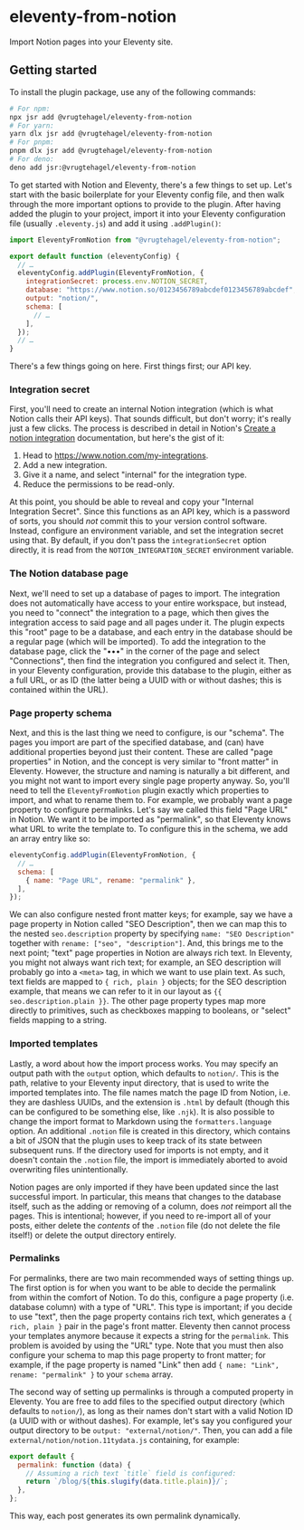 # eleventy-from-notion

Import Notion pages into your Eleventy site.

## Getting started

To install the plugin package, use any of the following commands:

```sh
# For npm:
npx jsr add @vrugtehagel/eleventy-from-notion
# For yarn:
yarn dlx jsr add @vrugtehagel/eleventy-from-notion
# For pnpm:
pnpm dlx jsr add @vrugtehagel/eleventy-from-notion
# For deno:
deno add jsr:@vrugtehagel/eleventy-from-notion
```

To get started with Notion and Eleventy, there's a few things to set up. Let's
start with the basic boilerplate for your Eleventy config file, and then walk
through the more important options to provide to the plugin. After having added
the plugin to your project, import it into your Eleventy configuration file
(usually `.eleventy.js`) and add it using `.addPlugin()`:

```js
import EleventyFromNotion from "@vrugtehagel/eleventy-from-notion";

export default function (eleventyConfig) {
  // …
  eleventyConfig.addPlugin(EleventyFromNotion, {
    integrationSecret: process.env.NOTION_SECRET,
    database: "https://www.notion.so/0123456789abcdef0123456789abcdef",
    output: "notion/",
    schema: [
      // …
    ],
  });
  // …
}
```

There's a few things going on here. First things first; our API key.

### Integration secret

First, you'll need to create an internal Notion integration (which is what
Notion calls their API keys). That sounds difficult, but don't worry; it's
really just a few clicks. The process is described in detail in Notion's
[Create a notion integration][1] documentation, but here's the gist of it:

1. Head to <https://www.notion.com/my-integrations>.
2. Add a new integration.
3. Give it a name, and select "internal" for the integration type.
4. Reduce the permissions to be read-only.

At this point, you should be able to reveal and copy your "Internal Integration
Secret". Since this functions as an API key, which is a password of sorts, you
should _not_ commit this to your version control software. Instead, configure an
environment variable, and set the integration secret using that. By default, if
you don't pass the `integrationSecret` option directly, it is read from the
`NOTION_INTEGRATION_SECRET` environment variable.

### The Notion database page

Next, we'll need to set up a database of pages to import. The integration does
not automatically have access to your entire workspace, but instead, you need to
"connect" the integration to a page, which then gives the integration access to
said page and all pages under it. The plugin expects this "root" page to be a
database, and each entry in the database should be a regular page (which will be
imported). To add the integration to the database page, click the "•••" in the
corner of the page and select "Connections", then find the integration you
configured and select it. Then, in your Eleventy configuration, provide this
database to the plugin, either as a full URL, or as ID (the latter being a UUID
with or without dashes; this is contained within the URL).

### Page property schema

Next, and this is the last thing we need to configure, is our "schema". The
pages you import are part of the specified database, and (can) have additional
properties beyond just their content. These are called "page properties" in
Notion, and the concept is very similar to "front matter" in Eleventy. However,
the structure and naming is naturally a bit different, and you might not want to
import every single page property anyway. So, you'll need to tell the
`EleventyFromNotion` plugin exactly which properties to import, and what to
rename them to. For example, we probably want a page property to configure
permalinks. Let's say we called this field "Page URL" in Notion. We want it to
be imported as "permalink", so that Eleventy knows what URL to write the
template to. To configure this in the schema, we add an array entry like so:

```js
eleventyConfig.addPlugin(EleventyFromNotion, {
  // …
  schema: [
    { name: "Page URL", rename: "permalink" },
  ],
});
```

We can also configure nested front matter keys; for example, say we have a page
property in Notion called "SEO Description", then we can map this to the nested
`seo.description` property by specifying `name: "SEO Description"` together with
`rename: ["seo", "description"]`. And, this brings me to the next point; "text"
page properties in Notion are always rich text. In Eleventy, you might not
always want rich text; for example, an SEO description will probably go into a
`<meta>` tag, in which we want to use plain text. As such, text fields are
mapped to `{ rich, plain }` objects; for the SEO description example, that means
we can refer to it in our layout as `{{ seo.description.plain }}`. The other
page property types map more directly to primitives, such as checkboxes mapping
to booleans, or "select" fields mapping to a string.

### Imported templates

Lastly, a word about how the import process works. You may specify an output
path with the `output` option, which defaults to `notion/`. This is the path,
relative to your Eleventy input directory, that is used to write the imported
templates into. The file names match the page ID from Notion, i.e. they are
dashless UUIDs, and the extension is `.html` by default (though this can be
configured to be something else, like `.njk`). It is also possible to change the
import format to Markdown using the `formatters.language` option. An additional
`.notion` file is created in this directory, which contains a bit of JSON that
the plugin uses to keep track of its state between subsequent runs. If the
directory used for imports is not empty, and it doesn't contain the `.notion`
file, the import is immediately aborted to avoid overwriting files
unintentionally.

Notion pages are only imported if they have been updated since the last
successful import. In particular, this means that changes to the database
itself, such as the adding or removing of a column, does _not_ reimport all the
pages. This is intentional; however, if you need to re-import all of your posts,
either delete the _contents_ of the `.notion` file (do not delete the file
itself!) or delete the output directory entirely.

### Permalinks

For permalinks, there are two main recommended ways of setting things up. The
first option is for when you want to be able to decide the permalink from within
the comfort of Notion. To do this, configure a page property (i.e. database
column) with a type of "URL". This type is important; if you decide to use
"text", then the page property contains rich text, which generates a
`{ rich, plain }` pair in the page's front matter. Eleventy then cannot process
your templates anymore because it expects a string for the `permalink`. This
problem is avoided by using the "URL" type. Note that you must then also
configure your schema to map this page property to front matter; for example, if
the page property is named "Link" then add
`{ name: "Link", rename: "permalink" }` to your `schema` array.

The second way of setting up permalinks is through a computed property in
Eleventy. You are free to add files to the specified output directory (which
defaults to `notion/`), as long as their names don't start with a valid Notion
ID (a UUID with or without dashes). For example, let's say you configured your
output directory to be `output: "external/notion/"`. Then, you can add a file
`external/notion/notion.11tydata.js` containing, for example:

```js
export default {
  permalink: function (data) {
    // Assuming a rich text `title` field is configured:
    return `/blog/${this.slugify(data.title.plain)}/`;
  },
};
```

This way, each post generates its own permalink dynamically.

[1]: https://developers.notion.com/docs/create-a-notion-integration
